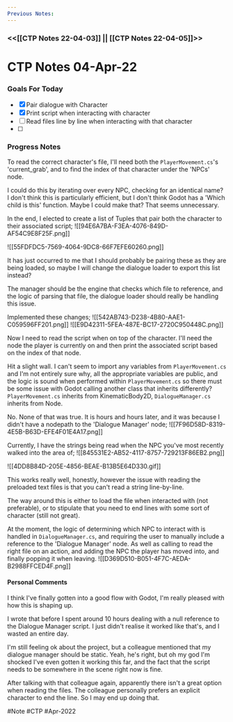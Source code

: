 ```yaml
---
Previous Notes: 
---
```

### <<[[CTP Notes 22-04-03]] || [[CTP Notes 22-04-05]]>> ###


# CTP Notes 04-Apr-22

### Goals For Today
- [x] Pair dialogue with Character
- [x] Print script when interacting with character
- [ ] Read files line by line when interacting with that character
- [ ] 

### Progress Notes
To read the correct character's file, I'll need both the `PlayerMovement.cs`'s 'current_grab', and to find the index of that character under the 'NPCs' node.

I could do this by iterating over every NPC, checking for an identical name?
I don't think this is particularly efficient, but I don't think Godot has a 'Which child is this' function. Maybe I could make that? That seems unnecessary.

In the end, I elected to create a list of Tuples that pair both the character to their associated script;
![[94E6A7BA-F3EA-4076-849D-AF54C9E8F25F.png]]

![[55FDFDC5-7569-4064-9DC8-66F7EFE60260.png]]

It has just occurred to me that I should probably be pairing these as they are being loaded, so maybe I will change the dialogue loader to export this list instead?

The manager should be the engine that checks which file to reference, and the logic of parsing that file, the dialogue loader should really be handling this issue.

Implemented these changes;
![[542AB743-D238-4B80-AAE1-C059596FF201.png]]
![[E9D42311-5FEA-487E-BC17-2720C950448C.png]]

Now I need to read the script when on top of the character. I'll need the node the player is currently on and then print the associated script based on the index of that node.

Hit a slight wall. I can't seem to import any variables from `PlayerMovement.cs` and I'm not entirely sure why, all the appropriate variables are public, and the logic is sound when performed within `PlayerMovement.cs` so there must be some issue with Godot calling another class that inherits differently?`PlayerMovement.cs` inherits from KinematicBody2D, `DialogueManager.cs` inherits from Node.

No. None of that was true. It is hours and hours later, and it was because I didn't have a nodepath to the 'Dialogue Manager' node;
![[7F96D58D-8319-4E5B-B63D-EFE4F01E4A17.png]]

Currently, I have the strings being read when the NPC you've most recently walked into the area of;
![[845531E2-AB52-4117-8757-729213F86EB2.png]]

![[4DD8B84D-205E-4856-BEAE-B13B5E64D330.gif]]

This works really well, honestly, however the issue with reading the preloaded text files is that you can't read a string line-by-line.

The way around this is either to load the file when interacted with (not preferable), or to stipulate that you need to end lines with some sort of character (still not great).

At the moment, the logic of determining which NPC to interact with is handled in `DialogueManager.cs`, and requiring the user to manually include a reference to the 'Dialogue Manager' node. As well as calling to read the right file on an action, and adding the NPC the player has moved into, and finally popping it when leaving.
![[D369D510-B051-4F7C-AEDA-B2988FFCED4F.png]]

#### Personal Comments
I think I've finally gotten into a good flow with Godot, I'm really pleased with how this is shaping up.

I wrote that before I spent around 10 hours dealing with a null reference to the Dialogue Manager script. I just didn't realise it worked like that's, and I wasted an entire day.

I'm still feeling ok about the project, but a colleague mentioned that my dialogue manager should be static. Yeah, he's right, but oh my god I'm shocked I've even gotten it working this far, and the fact that the script needs to be somewhere in the scene right now is fine.

After talking with that colleague again, apparently there isn't a great option when reading the files. The colleague personally prefers an explicit character to end the line. So I may end up doing that.

#Note #CTP #Apr-2022